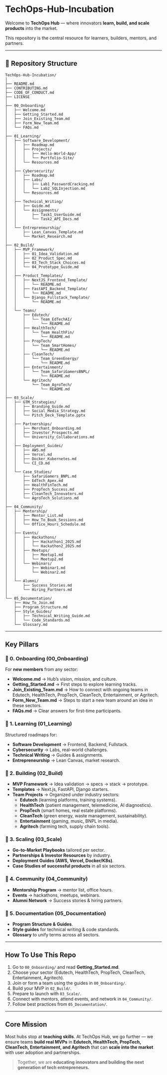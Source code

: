 # TechOps-Hub-Incubation
Welcome to **TechOps Hub** — where innovators **learn, build, and scale products** into the market.  


This repository is the central resource for learners, builders, mentors, and partners.

---

## 📂 Repository Structure

```
TechOps-Hub-Incubation/
│
├── README.md
├── CONTRIBUTING.md
├── CODE_OF_CONDUCT.md
├── LICENSE
│
├── 00_Onboarding/
│   ├── Welcome.md
│   ├── Getting_Started.md
│   ├── Join_Existing_Team.md
│   ├── Form_New_Team.md
│   └── FAQs.md
│
├── 01_Learning/
│   ├── Software_Development/
│   │   ├── Roadmap.md
│   │   ├── Projects/
│   │   │   ├── Hello-World-App/
│   │   │   └── Portfolio-Site/
│   │   └── Resources.md
│   │
│   ├── Cybersecurity/
│   │   ├── Roadmap.md
│   │   ├── Labs/
│   │   │   ├── Lab1_PasswordCracking.md
│   │   │   └── Lab2_SQLInjection.md
│   │   └── Resources.md
│   │
│   ├── Technical_Writing/
│   │   ├── Guide.md
│   │   └── Assignments/
│   │       ├── Task1_UserGuide.md
│   │       └── Task2_API_Docs.md
│   │
│   └── Entrepreneurship/
│       ├── Lean_Canvas_Template.md
│       └── Market_Research.md
│
├── 02_Build/
│   ├── MVP_Framework/
│   │   ├── 01_Idea_Validation.md
│   │   ├── 02_Product_Spec.md
│   │   ├── 03_Tech_Stack_Choices.md
│   │   └── 04_Prototype_Guide.md
│   │
│   ├── Product_Templates/
│   │   ├── NextJS_Frontend_Template/
│   │   │   └── README.md
│   │   ├── FastAPI_Backend_Template/
│   │   │   └── README.md
│   │   └── Django_Fullstack_Template/
│   │       └── README.md
│   │
│   └── Teams/
│       ├── Edutech/
│       │   └── Team_EdTechAI/
│       │       └── README.md
│       ├── HealthTech/
│       │   └── Team_HealthFin/
│       │       └── README.md
│       ├── PropTech/
│       │   └── Team_SmartHomes/
│       │       └── README.md
│       ├── CleanTech/
│       │   └── Team_GreenEnergy/
│       │       └── README.md
│       ├── Entertainment/
│       │   └── Team_SafariGamersBNPL/
│       │       └── README.md
│       └── Agritech/
│           └── Team_AgroTech/
│               └── README.md
│
├── 03_Scale/
│   ├── GTM_Strategies/
│   │   ├── Branding_Guide.md
│   │   ├── Social_Media_Strategy.md
│   │   └── Pitch_Deck_Template.pptx
│   │
│   ├── Partnerships/
│   │   ├── Merchant_Onboarding.md
│   │   ├── Investor_Prospects.md
│   │   └── University_Collaborations.md
│   │
│   ├── Deployment_Guides/
│   │   ├── AWS.md
│   │   ├── Vercel.md
│   │   ├── Docker_Kubernetes.md
│   │   └── CI_CD.md
│   │
│   └── Case_Studies/
│       ├── SafariGamers_BNPL.md
│       ├── EdTech_Apex.md
│       ├── HealthFinTech.md
│       ├── PropTech_Success.md
│       ├── CleanTech_Innovators.md
│       └── AgroTech_Solutions.md
│
├── 04_Community/
│   ├── Mentorship/
│   │   ├── Mentor_List.md
│   │   ├── How_To_Book_Sessions.md
│   │   └── Office_Hours_Schedule.md
│   │
│   ├── Events/
│   │   ├── Hackathons/
│   │   │   ├── Hackathon1_2025.md
│   │   │   └── Hackathon2_2025.md
│   │   ├── Meetups/
│   │   │   ├── Meetup1.md
│   │   │   └── Meetup2.md
│   │   └── Webinars/
│   │       ├── Webinar1.md
│   │       └── Webinar2.md
│   │
│   └── Alumni/
│       ├── Success_Stories.md
│       └── Hiring_Partners.md
│
└── 05_Documentation/
    ├── How_To_Join.md
    ├── Program_Structure.md
    ├── Style_Guides/
    │   ├── Technical_Writing_Guide.md
    │   └── Code_Standards.md
    └── Glossary.md
```

---

## Key Pillars

### 🔹 0. Onboarding (00_Onboarding)
For **new members** from any sector:
- **Welcome.md** → Hub’s vision, mission, and culture.
- **Getting_Started.md** → First steps to explore learning tracks.
- **Join_Existing_Team.md** → How to connect with ongoing teams in Edutech, HealthTech, PropTech, CleanTech, Entertainment, or Agritech.
- **Form_New_Team.md** → Steps to start a new team around an idea in these sectors.
- **FAQs.md** → Clear answers for first-time participants.

### 🔹 1. Learning (01_Learning)
Structured roadmaps for:
- **Software Development** → Frontend, Backend, Fullstack.
- **Cybersecurity** → Labs, real-world challenges.
- **Technical Writing** → Guides & assignments.
- **Entrepreneurship** → Lean Canvas, market research.

### 🔹 2. Building (02_Build)
- **MVP Framework** → Idea validation → specs → stack → prototype.
- **Templates** → Next.js, FastAPI, Django starters.
- **Team Projects** → Organized under industry sectors:
  - **Edutech** (learning platforms, training systems).
  - **HealthTech** (patient management, telemedicine, AI diagnostics).
  - **PropTech** (smart homes, real estate platforms).
  - **CleanTech** (green energy, waste management, sustainability).
  - **Entertainment** (gaming, music, BNPL in media).
  - **Agritech** (farming tech, supply chain tools).

### 🔹 3. Scaling (03_Scale)
- **Go-to-Market Playbooks** tailored per sector.
- **Partnerships & Investor Resources** by industry.
- **Deployment Guides (AWS, Vercel, Docker/K8s)**.
- **Case Studies of successful products** in all six sectors.

### 🔹 4. Community (04_Community)
- **Mentorship Program** → mentor list, office hours.
- **Events** → hackathons, meetups, webinars.
- **Alumni Network** → Success stories & hiring partners.

### 🔹 5. Documentation (05_Documentation)
- **Program Structure & Guides**.
- **Style guides** for technical writing & code standards.
- **Glossary** to unify terms across all sectors.

---

## How To Use This Repo

1. Go to `00_Onboarding/` and read **Getting_Started.md**.
2. Choose your sector (Edutech, HealthTech, PropTech, CleanTech, Entertainment, Agritech).
3. Join or form a team using the guides in `00_Onboarding/`.
4. Build your MVP in `02_Build/`.
5. Prepare to launch with `03_Scale/`.
6. Connect with mentors, attend events, and network in `04_Community/`.
7. Follow best practices from `05_Documentation/`.

---

## Core Mission
Most hubs stop at **teaching skills**. At TechOps Hub, we go further — we ensure teams **build real MVPs** in **Edutech, HealthTech, PropTech, CleanTech, Entertainment, and Agritech** that can **scale into the market** with user adoption and partnerships.

> Together, we are **educating innovators and building the next generation of tech entrepreneurs.**
